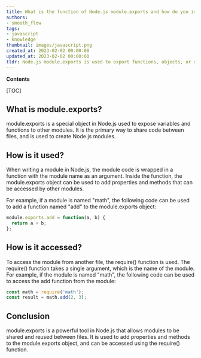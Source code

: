```yaml
---
title: What is the function of Node.js module.exports and how do you implement it?
authors:
- smooth_flow
tags:
- javascript
- knowledge
thumbnail: images/javascript.png
created_at: 2023-02-02 00:00:00
updated_at: 2023-02-02 00:00:00
tldr: Node.js module.exports is used to export functions, objects, or values from a Node.js file, so they can be imported and used in other files.
---
```


**Contents**

[TOC]

## What is module.exports?

module.exports is a special object in Node.js used to expose variables and functions to other modules. It is the primary way to share code between files, and is used to create Node.js modules.

## How is it used?

When writing a module in Node.js, the module code is wrapped in a function with the module name as an argument. Inside the function, the module.exports object can be used to add properties and methods that can be accessed by other modules.

For example, if a module is named "math", the following code can be used to add a function named "add" to the module.exports object:

```js
module.exports.add = function(a, b) {
  return a + b;
};
```

## How is it accessed?

To access the module from another file, the require() function is used. The require() function takes a single argument, which is the name of the module. For example, if the module is named "math", the following code can be used to access the add function from the module:

```js
const math = require('math');
const result = math.add(2, 3);
```

## Conclusion

module.exports is a powerful tool in Node.js that allows modules to be shared and reused between files. It is used to add properties and methods to the module.exports object, and can be accessed using the require() function.
